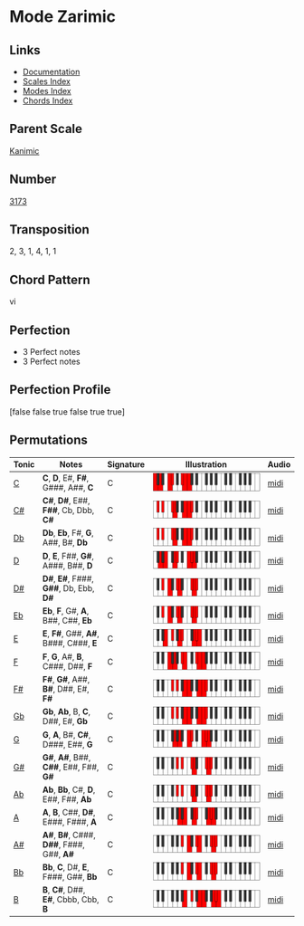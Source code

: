 # Mode Zarimic

## Links

- [Documentation](README.md)
- [Scales Index](Scales.md)
- [Modes Index](Modes.md)
- [Chords Index](Chords.md)

## Parent Scale

[Kanimic](ScaleKanimic.md)

## Number

[3173](https://ianring.com/musictheory/scales/3173)

## Transposition

2, 3, 1, 4, 1, 1

## Chord Pattern

vi

## Perfection

- 3 Perfect notes
- 3 Perfect notes

## Perfection Profile

[false false true false true true]

## Permutations

| Tonic | Notes | Signature | Illustration | Audio |
|-------|-------|-----------|--------------|-------|
| [C](ModeCNaturalZarimic.md) | **C**, **D**, E#, **F#**, G###, A##, **C** | C | ![CNaturalZarimic](ModeCNaturalZarimic.png) | [midi](https://github.com/edipermadi/music/blob/main/docs/ModeCNaturalZarimic.mid?raw=true) |
| [C#](ModeCSharpZarimic.md) | **C#**, **D#**, E##, **F##**, Cb, Dbb, **C#** | C | ![CSharpZarimic](ModeCSharpZarimic.png) | [midi](https://github.com/edipermadi/music/blob/main/docs/ModeCSharpZarimic.mid?raw=true) |
| [Db](ModeDFlatZarimic.md) | **Db**, **Eb**, F#, **G**, A##, B#, **Db** | C | ![DFlatZarimic](ModeDFlatZarimic.png) | [midi](https://github.com/edipermadi/music/blob/main/docs/ModeDFlatZarimic.mid?raw=true) |
| [D](ModeDNaturalZarimic.md) | **D**, **E**, F##, **G#**, A###, B##, **D** | C | ![DNaturalZarimic](ModeDNaturalZarimic.png) | [midi](https://github.com/edipermadi/music/blob/main/docs/ModeDNaturalZarimic.mid?raw=true) |
| [D#](ModeDSharpZarimic.md) | **D#**, **E#**, F###, **G##**, Db, Ebb, **D#** | C | ![DSharpZarimic](ModeDSharpZarimic.png) | [midi](https://github.com/edipermadi/music/blob/main/docs/ModeDSharpZarimic.mid?raw=true) |
| [Eb](ModeEFlatZarimic.md) | **Eb**, **F**, G#, **A**, B##, C##, **Eb** | C | ![EFlatZarimic](ModeEFlatZarimic.png) | [midi](https://github.com/edipermadi/music/blob/main/docs/ModeEFlatZarimic.mid?raw=true) |
| [E](ModeENaturalZarimic.md) | **E**, **F#**, G##, **A#**, B###, C###, **E** | C | ![ENaturalZarimic](ModeENaturalZarimic.png) | [midi](https://github.com/edipermadi/music/blob/main/docs/ModeENaturalZarimic.mid?raw=true) |
| [F](ModeFNaturalZarimic.md) | **F**, **G**, A#, **B**, C###, D##, **F** | C | ![FNaturalZarimic](ModeFNaturalZarimic.png) | [midi](https://github.com/edipermadi/music/blob/main/docs/ModeFNaturalZarimic.mid?raw=true) |
| [F#](ModeFSharpZarimic.md) | **F#**, **G#**, A##, **B#**, D##, E#, **F#** | C | ![FSharpZarimic](ModeFSharpZarimic.png) | [midi](https://github.com/edipermadi/music/blob/main/docs/ModeFSharpZarimic.mid?raw=true) |
| [Gb](ModeGFlatZarimic.md) | **Gb**, **Ab**, B, **C**, D##, E#, **Gb** | C | ![GFlatZarimic](ModeGFlatZarimic.png) | [midi](https://github.com/edipermadi/music/blob/main/docs/ModeGFlatZarimic.mid?raw=true) |
| [G](ModeGNaturalZarimic.md) | **G**, **A**, B#, **C#**, D###, E##, **G** | C | ![GNaturalZarimic](ModeGNaturalZarimic.png) | [midi](https://github.com/edipermadi/music/blob/main/docs/ModeGNaturalZarimic.mid?raw=true) |
| [G#](ModeGSharpZarimic.md) | **G#**, **A#**, B##, **C##**, E##, F##, **G#** | C | ![GSharpZarimic](ModeGSharpZarimic.png) | [midi](https://github.com/edipermadi/music/blob/main/docs/ModeGSharpZarimic.mid?raw=true) |
| [Ab](ModeAFlatZarimic.md) | **Ab**, **Bb**, C#, **D**, E##, F##, **Ab** | C | ![AFlatZarimic](ModeAFlatZarimic.png) | [midi](https://github.com/edipermadi/music/blob/main/docs/ModeAFlatZarimic.mid?raw=true) |
| [A](ModeANaturalZarimic.md) | **A**, **B**, C##, **D#**, E###, F###, **A** | C | ![ANaturalZarimic](ModeANaturalZarimic.png) | [midi](https://github.com/edipermadi/music/blob/main/docs/ModeANaturalZarimic.mid?raw=true) |
| [A#](ModeASharpZarimic.md) | **A#**, **B#**, C###, **D##**, F###, G##, **A#** | C | ![ASharpZarimic](ModeASharpZarimic.png) | [midi](https://github.com/edipermadi/music/blob/main/docs/ModeASharpZarimic.mid?raw=true) |
| [Bb](ModeBFlatZarimic.md) | **Bb**, **C**, D#, **E**, F###, G##, **Bb** | C | ![BFlatZarimic](ModeBFlatZarimic.png) | [midi](https://github.com/edipermadi/music/blob/main/docs/ModeBFlatZarimic.mid?raw=true) |
| [B](ModeBNaturalZarimic.md) | **B**, **C#**, D##, **E#**, Cbbb, Cbb, **B** | C | ![BNaturalZarimic](ModeBNaturalZarimic.png) | [midi](https://github.com/edipermadi/music/blob/main/docs/ModeBNaturalZarimic.mid?raw=true) |
